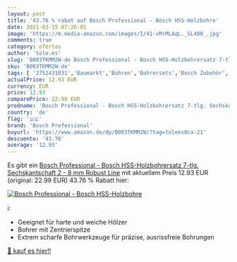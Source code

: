 ```yaml
---
layout: post
title: '43.76 % rabat auf Bosch Professional - Bosch HSS-Holzbohre'
date: 2021-03-15 07:26:01
image: 'https://m.media-amazon.com/images/I/41-xMrMLAqL._SL400_.jpg'
comments: true
category: ofertas
author: 'tole.es'
slug: 'B003TKMM2W-de Bosch Professional - Bosch HSS-Holzbohrersatz 7-tlg....'
sku: 'B003TKMM2W-de'
tags: [ '2752431031','Baumarkt','Bohren','Bohrersets','Bosch Zubehör','Elektro- & Handwerkzeuge','Holzbohrer','Holzbohrer-Sets mit Sechskantschaft','Holzspiralbohrer','Produkte','Zubehör für Elektrowerkzeuge','bosch professional', ]
actualPrice: 12.93 EUR
currency: EUR
price: 12.93
comparePrice: 22.99 EUR
prodname: 'Bosch Professional - Bosch HSS-Holzbohrersatz 7-tlg. Sechskantschaft 2 - 8 mm Robust Line'
country: 'de'
flag: '🇩🇪'
brand: 'Bosch Professional'
buyurl: 'https://www.amazon.de/dp/B003TKMM2W/?tag=tolees0ca-21'
descuento: '43.76'
average: '12.93'
---
```


Es gibt ein [Bosch Professional - Bosch HSS-Holzbohrersatz 7-tlg. Sechskantschaft 2 - 8 mm Robust Line](https://www.amazon.de/dp/B003TKMM2W/?tag=tolees0ca-21) mit aktuellem Preis 12.93 EUR (original: 22.99 EUR) 43.76 % Rabatt hier:

[![Bosch Professional - Bosch HSS-Holzbohre](https://m.media-amazon.com/images/I/41-xMrMLAqL._SL400_.jpg)](https://www.amazon.de/dp/B003TKMM2W/?tag=tolees0ca-21)

ℹ️:

- Geeignet für harte und weiche Hölzer
- Bohrer mit Zentrierspitze
- Extrem scharfe Bohrwerkzeuge für präzise, ausrissfreie Bohrungen

[🛒 kauf es hier!!](https://www.amazon.de/dp/B003TKMM2W/?tag=tolees0ca-21)
